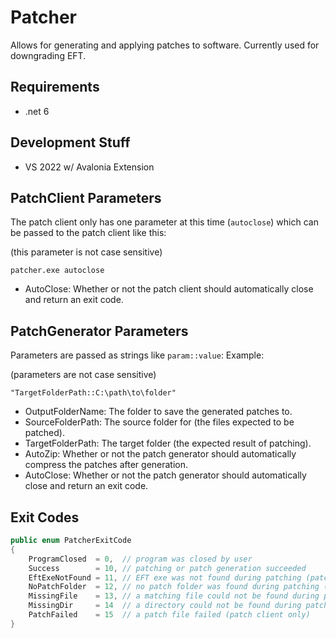 # Patcher

Allows for generating and applying patches to software.
Currently used for downgrading EFT.

## Requirements
- .net 6

## Development Stuff
- VS 2022 w/ Avalonia Extension

## PatchClient Parameters
The patch client only has one parameter at this time (`autoclose`) which can be passed to the patch client like this:

(this parameter is not case sensitive)

`patcher.exe autoclose`

- AutoClose: Whether or not the patch client should automatically close and return an exit code.

## PatchGenerator Parameters
Parameters are passed as strings like `param::value`: Example: 

(parameters are not case sensitive)

`"TargetFolderPath::C:\path\to\folder"`
- OutputFolderName: The folder to save the generated patches to.
- SourceFolderPath: The source folder for (the files expected to be patched).
- TargetFolderPath: The target folder (the expected result of patching).
- AutoZip: Whether or not the patch generator should automatically compress the patches after generation.
- AutoClose: Whether or not the patch generator should automatically close and return an exit code.

## Exit Codes
```cs
public enum PatcherExitCode
{
    ProgramClosed  = 0,  // program was closed by user
    Success        = 10, // patching or patch generation succeeded
    EftExeNotFound = 11, // EFT exe was not found during patching (patch client only)
    NoPatchFolder  = 12, // no patch folder was found during patching (patch client only)
    MissingFile    = 13, // a matching file could not be found during patching (patch client only) 
    MissingDir     = 14  // a directory could not be found during patch generation (source/target/output) (patch generator only)
    PatchFailed    = 15  // a patch file failed (patch client only)
}
```